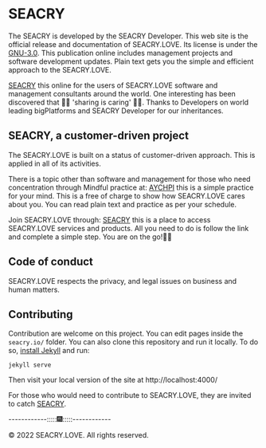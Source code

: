 # SEACRY 

The SEACRY is developed by the SEACRY Developer. This web site is the official release and documentation of SEACRY.LOVE. Its license is under the [GNU-3.0](https://www.gnu.org/licenses).
This publication online includes management projects and software development updates. Plain text gets you the simple and efficient approach to the SEACRY.LOVE. 

[SEACRY](https://seacry-love.github.io) this online for the users of SEACRY.LOVE software and  management consultants around the world. One interesting has been discovered that 🎁🎁 'sharing is caring' 🎁🎁. Thanks to Developers on world leading bigPlatforms and  SEACRY Developer for our inheritances.


## SEACRY, a customer-driven project
The SEACRY.LOVE is built on a status of customer-driven approach. This is applied in all of its activities.

There is a topic other than software and management for those who need concentration through Mindful practice at:
[AYCHPI](https://aychpi.github.io/) this is a simple practice for your mind. This is a free of charge to show how SEACRY.LOVE cares about you. You can read plain text and practice as per your schedule.

Join SEACRY.LOVE through:
[SEACRY](https://github.com/apps/seacry-love/) this is a place to access SEACRY.LOVE services and products. All you need to do is follow the link and complete a simple step. You are on the go!🐩🐩


## Code of conduct
SEACRY.LOVE respects the privacy, and legal issues on business and human matters.  


## Contributing

Contribution are welcome on this project. You can edit pages inside the `seacry.io/` folder. You can also clone this repository and run it locally. To do so, [install Jekyll](https://jekyllrb.com/docs/installation/) and run:

```
jekyll serve
```

Then visit your local version of the site at http://localhost:4000/

For those who would need to contribute to SEACRY.LOVE, they are invited to catch [SEACRY]("https://t.me/seacry-love/").


------------:::::🎆:::::------------

© 2022 SEACRY.LOVE. All rights reserved.
